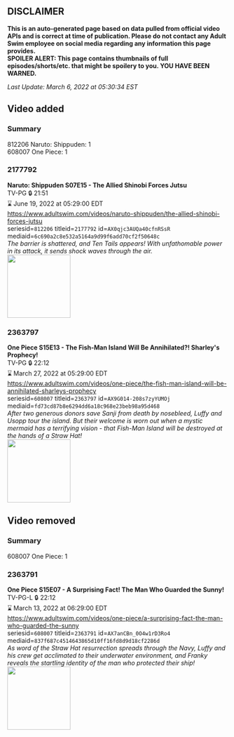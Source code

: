 ## DISCLAIMER
**This is an auto-generated page based on data pulled from official video APIs and is correct at time of publication. Please do not contact any Adult Swim employee on social media regarding any information this page provides.**  
**SPOILER ALERT: This page contains thumbnails of full episodes/shorts/etc. that might be spoilery to you. YOU HAVE BEEN WARNED.**  

_Last Update: March 6, 2022 at 05:30:34 EST_
## Video added
### Summary
812206 Naruto: Shippuden: 1  
608007 One Piece: 1  
### 2177792
**Naruto: Shippuden S07E15 - The Allied Shinobi Forces Jutsu**  
TV-PG 🔒 21:51  
⌛ June 19, 2022 at 05:29:00 EDT  
https://www.adultswim.com/videos/naruto-shippuden/the-allied-shinobi-forces-jutsu  
seriesid=`812206` titleid=`2177792` id=`AX0qjc3AUQa40cfnRSsR` mediaid=`6c690a2c8e532a5164a9d99f6add70cf2f50648c`  
_The barrier is shattered, and Ten Tails appears! With unfathomable power in its attack, it sends shock waves through the air._  
<a href="https://media.cdn.adultswim.com/uploads/20211119/thumbnails/2_2111191138155-NarutoShippuden_363_TheAlliedShinobiForcesJutsu.png"><img src="https://media.cdn.adultswim.com/uploads/20211119/thumbnails/2_2111191138155-NarutoShippuden_363_TheAlliedShinobiForcesJutsu.png" height="144px" /></a>
### 2363797
**One Piece S15E13 - The Fish-Man Island Will Be Annihilated?! Sharley's Prophecy!**  
TV-PG 🔒 22:12  
⌛ March 27, 2022 at 05:29:00 EDT  
https://www.adultswim.com/videos/one-piece/the-fish-man-island-will-be-annihilated-sharleys-prophecy  
seriesid=`608007` titleid=`2363797` id=`AX9G014-208s7zyYUMOj` mediaid=`fd73cd87b8e6294dd6a18c968e23beb98a95d468`  
_After two generous donors save Sanji from death by nosebleed, Luffy and Usopp tour the island. But their welcome is worn out when a mystic mermaid has a terrifying vision - that Fish-Man Island will be destroyed at the hands of a Straw Hat!_  
<a href="https://media.cdn.adultswim.com/uploads/20220301/thumbnails/2_22311351567-OnePiece_529_TheFishManIslandWillBeSharleysProphecy.png"><img src="https://media.cdn.adultswim.com/uploads/20220301/thumbnails/2_22311351567-OnePiece_529_TheFishManIslandWillBeSharleysProphecy.png" height="144px" /></a>
## Video removed
### Summary
608007 One Piece: 1  
### 2363791
**One Piece S15E07 - A Surprising Fact! The Man Who Guarded the Sunny!**  
TV-PG-L 🔒 22:12  
⌛ March 13, 2022 at 06:29:00 EDT  
https://www.adultswim.com/videos/one-piece/a-surprising-fact-the-man-who-guarded-the-sunny  
seriesid=`608007` titleid=`2363791` id=`AX7anCBn_0O4w1rD3Ro4` mediaid=`837f687c4514643865d10ff16fd8d9d18cf2286d`  
_As word of the Straw Hat resurrection spreads through the Navy, Luffy and his crew get acclimated to their underwater environment, and Franky reveals the startling identity of the man who protected their ship!_  
<a href="https://media.cdn.adultswim.com/uploads/20220208/thumbnails/2_22281332330-OnePiece_523_ASurprisingFactTheManWhoGuardedTheSunny.png"><img src="https://media.cdn.adultswim.com/uploads/20220208/thumbnails/2_22281332330-OnePiece_523_ASurprisingFactTheManWhoGuardedTheSunny.png" height="144px" /></a>
